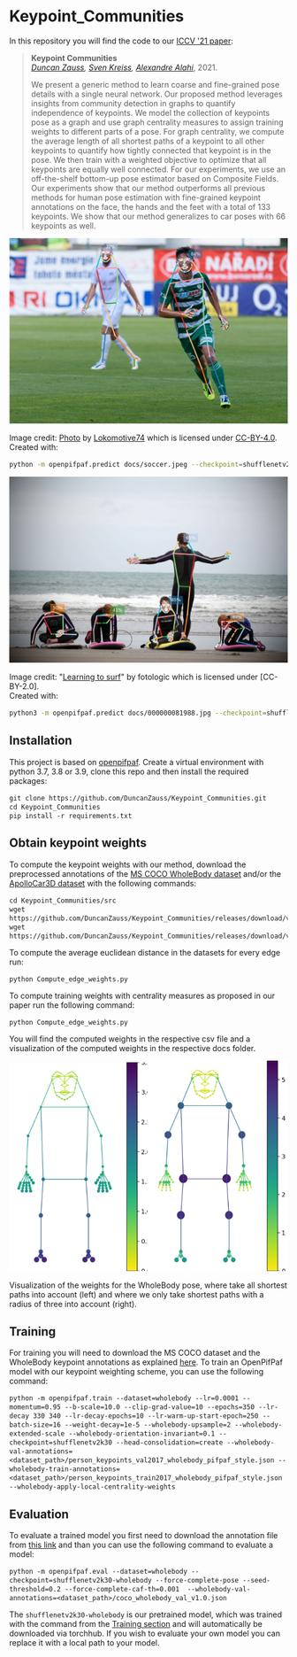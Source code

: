 # Keypoint_Communities
In this repository you will find the code to our [ICCV '21 paper](TODO):
> __Keypoint Communities__<br />
> _[Duncan Zauss](https://www.linkedin.com/in/duncan-zauss/), [Sven Kreiss](https://www.svenkreiss.com), [Alexandre Alahi](https://scholar.google.com/citations?user=UIhXQ64AAAAJ&hl=en)_, 2021.
>
> We present a generic method to
> learn coarse and fine-grained pose details with a single neural network.
> Our proposed method leverages insights from community detection in graphs
> to quantify independence of keypoints.
> We model the collection of keypoints pose as a graph and use graph centrality measures to assign
> training weights to different parts of a pose.
> For graph centrality, we compute the average length of all shortest paths of a
> keypoint to all other keypoints
> to quantify how tightly connected that keypoint is in the pose. We then train with
> a weighted objective to optimize that all keypoints are equally well connected.
> For our experiments, we use an off-the-shelf bottom-up pose estimator based
> on Composite Fields.
> Our experiments show that our method outperforms all previous methods for
> human pose estimation with fine-grained keypoint annotations on the face, the hands
> and the feet with a total of 133 keypoints.
> We show that our method generalizes to car poses with 66 keypoints as well.

![example image with overlaid wholebody pose predictions](docs/soccer.jpeg.predictions.jpeg)

Image credit: [Photo](https://de.wikipedia.org/wiki/Kamil_Vacek#/media/Datei:Kamil_Vacek_20200627.jpg) by [Lokomotive74](https://commons.wikimedia.org/wiki/User:Lokomotive74) which is licensed under [CC-BY-4.0](https://creativecommons.org/licenses/by/4.0/).<br />
Created with:
```sh
python -m openpifpaf.predict docs/soccer.jpeg --checkpoint=shufflenetv2k30-wholebody --line-width=2 --show
```

![example image with overlaid wholebody pose predictions](docs/000000081988.jpg.predictions.jpeg)

Image credit: "[Learning to surf](https://www.flickr.com/photos/fotologic/6038911779/in/photostream/)" by fotologic which is licensed under [CC-BY-2.0].<br />
Created with:
```sh
python3 -m openpifpaf.predict docs/000000081988.jpg --checkpoint=shufflenetv2k30-wholebody --line-width=2 --show
```
 

## Installation
This project is based on [openpifpaf](https://github.com/openpifpaf/openpifpaf). Create a virtual environment with python 3.7, 3.8 or 3.9, clone this repo and then install the required packages:
```
git clone https://github.com/DuncanZauss/Keypoint_Communities.git
cd Keypoint_Communities
pip install -r requirements.txt
```

## Obtain keypoint weights
To compute the keypoint weights with our method, download the preprocessed annotations of the [MS COCO WholeBody dataset](https://github.com/jin-s13/COCO-WholeBody) and/or the [ApolloCar3D dataset](http://apolloscape.auto/car_instance.html) with the following commands:
```
cd Keypoint_Communities/src
wget https://github.com/DuncanZauss/Keypoint_Communities/releases/download/v0.1.0/person_keypoints_train2017_wholebody_pifpaf_style.json
wget https://github.com/DuncanZauss/Keypoint_Communities/releases/download/v0.1.0/apollo_keypoints_66_train.json
```
To compute the average euclidean distance in the datasets for every edge run:
```
python Compute_edge_weights.py
```
To compute training weights with centrality measures as proposed in our paper run the following command:
```
python Compute_edge_weights.py
```
You will find the computed weights in the respective csv file and a visualization of the computed weights in the respective docs folder.
<p float="left">
  <img src="src/docs_wb/centrality_harmonic_euclid_global_inverse_skeleton_wholebody.png" width="250" />
  <img src="src/docs_wb/w_harm_euclid_radius_3_skeleton_wholebody.png" width="250" /> 
</p>
Visualization of the weights for the WholeBody pose, where take all shortest paths into account (left) and where we only take shortest paths with a radius of three into account (right).


## Training
For training you will need to download the MS COCO dataset and the WholeBody keypoint annotations as explained [here](https://openpifpaf.github.io/plugins_wholebody.html#train).
To train an OpenPifPaf model with our keypoint weighting scheme, you can use the following command:
```
python -m openpifpaf.train --dataset=wholebody --lr=0.0001 --momentum=0.95 --b-scale=10.0 --clip-grad-value=10 --epochs=350 --lr-decay 330 340 --lr-decay-epochs=10 --lr-warm-up-start-epoch=250 --batch-size=16 --weight-decay=1e-5 --wholebody-upsample=2 --wholebody-extended-scale --wholebody-orientation-invariant=0.1 --checkpoint=shufflenetv2k30 --head-consolidation=create --wholebody-val-annotations=<dataset_path>/person_keypoints_val2017_wholebody_pifpaf_style.json --wholebody-train-annotations=<dataset_path>/person_keypoints_train2017_wholebody_pifpaf_style.json --wholebody-apply-local-centrality-weights
```

## Evaluation
To evaluate a trained model you first need to download the annotation file from [this link](https://drive.google.com/file/d/1N6VgwKnj8DeyGXCvp1eYgNbRmw6jdfrb/view) and than you can use the following command to evaluate a model:
```
python -m openpifpaf.eval --dataset=wholebody --checkpoint=shufflenetv2k30-wholebody --force-complete-pose --seed-threshold=0.2 --force-complete-caf-th=0.001  --wholebody-val-annotations=<dataset_path>/coco_wholebody_val_v1.0.json
```
The `shufflenetv2k30-wholebody` is our pretrained model, which was trained with the command from the [Training section](https://github.com/DuncanZauss/Keypoint_Communities#training) and will automatically be downloaded via torchhub. If you wish to evaluate your own model you can replace it with a local path to your model.

